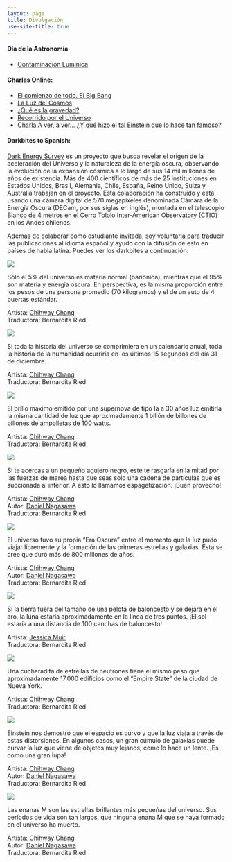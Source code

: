 ```yaml
---
layout: page
title: Divulgación
use-site-title: true
---
```


#### Día de la Astronomía
- [Contaminación Lumínica](https://www.youtube.com/watch?v=AFU7izp7iIw)

#### Charlas Online:

- [El comienzo de todo. El Big Bang](https://www.youtube.com/watch?v=lJV1Tpaq4RU&list=PLqY_wjz2QOQ9qERVsLZejP50xwjohLXIl&index=2)
- [La Luz del Cosmos](https://www.facebook.com/121968331253612/videos/298155087987620)
- [¿Qué es la gravedad?](https://www.youtube.com/watch?v=rSAcJOuvk6c&list=PLqY_wjz2QOQ9qERVsLZejP50xwjohLXIl&index=3)
- [Recorrido por el Universo](https://www.youtube.com/watch?v=G6lXYn8GFkI&list=PL9sgFepmP9eNtSN4MWTd4UR-nwRdVUpZ8)
- [Charla A ver, a ver… ¿Y qué hizo el tal Einstein que lo hace tan famoso?](https://www.youtube.com/watch?v=Osa_kkBFqk8)


#### Darkbites to Spanish:

[Dark Energy Survey](https://www.darkenergysurvey.org/) es un proyecto que busca revelar el origen de la aceleración del Universo y la naturaleza de la energía oscura, observando la evolución de la expansión cósmica a lo largo de sus 14 mil millones de años de existencia. Más de 400 científicos de más de 25 instituciones en Estados Unidos, Brasil, Alemania, Chile, España, Reino Unido, Suiza y Australia trabajan en el proyecto. Esta colaboración ha construido y está usando una cámara digital de 570 megapíxeles denominada Cámara de la Energía Oscura (DECam, por sus siglas en inglés), montada en el telescopio Blanco de 4 metros en el Cerro Tololo Inter-American Observatory (CTIO) en los Andes chilenos.

Además de colaborar como estudiante invitada, soy voluntaria para traducir las publicaciones al idioma español y ayudo con la difusión de esto en países de habla latina. Puedes ver los darkbites a continuación:

![](/img/db1.jpg)

Sólo el 5% del universo es materia normal (bariónica), mientras que el 95% son materia y energía oscura. En perspectiva, es la misma proporción entre los pesos de una persona promedio (70 kilogramos) y el de un auto de 4 puertas estándar.

Artista: [Chihway Chang](https://chihway.github.io/)\
Traductora: Bernardita Ried

![](/img/db2.png)

Si toda la historia del universo se comprimiera en un calendario anual, toda la historia de la humanidad ocurriría en los últimos 15 segundos del día 31 de diciembre.

Artista: [Chihway Chang](https://chihway.github.io/)\
Traductora: Bernardita Ried

![](/img/db3.jpg)

El brillo máximo emitido por una supernova de tipo Ia a 30 años luz emitiría la misma cantidad de luz que aproximadamente 1 billón de billones de billones de ampolletas de 100 watts.

Artista: [Chihway Chang](https://chihway.github.io/)\
Traductora: Bernardita Ried

![](/img/db4.jpg)

Si te acercas a un pequeño agujero negro, este te rasgaría en la mitad por las fuerzas de marea hasta que seas solo una cadena de partículas que es succionada al interior. A esto lo llamamos espagetización. ¡Buen provecho!

Artista: [Chihway Chang](https://chihway.github.io/)\
Autor: [Daniel Nagasawa](http://people.physics.tamu.edu/dqnagasawa/)\
Traductora: Bernardita Ried

![](/img/db5.png)

El universo tuvo su propia “Era Oscura” entre el momento que la luz pudo viajar libremente y la formación de las primeras estrellas y galaxias. Esta se cree que duró más de 800 millones de años.

Artista: [Chihway Chang](https://chihway.github.io/)\
Autor: [Daniel Nagasawa](http://people.physics.tamu.edu/dqnagasawa/)\
Traductora: Bernardita Ried

![](/img/db6.png)

Si la tierra fuera del tamaño de una pelota de baloncesto y se dejara en el aro, la luna estaría aproximadamente en la línea de tres puntos. ¡El sol estaría a una distancia de 100 canchas de baloncesto!

Artista: [Jessica Muir](http://www.jessiemuir.com/)\
Traductora: Bernardita Ried

![](/img/db7.jpg)

Una cucharadita de estrellas de neutrones tiene el mismo peso que aproximadamente 17.000 edificios como el “Empire State” de la ciudad de Nueva York.

Artista: [Chihway Chang](https://chihway.github.io/)\
Traductora: Bernardita Ried

![](/img/db8.jpg)

Einstein nos demostró que el espacio es curvo y que la luz viaja a través de estas distorsiones. En algunos casos, un gran cúmulo de galaxias puede curvar la luz que viene de objetos muy lejanos, como lo hace un lente. ¡Es como una gran lupa!

Artista: [Chihway Chang](https://chihway.github.io/)\
Autor: [Daniel Nagasawa](http://people.physics.tamu.edu/dqnagasawa/)\
Traductora: Bernardita Ried

![](/img/db9.jpg)

Las enanas M son las estrellas brillantes más pequeñas del universo. Sus períodos de vida son tan largos, que ninguna enana M que se haya formado en el universo ha muerto.

Artista: [Chihway Chang](https://chihway.github.io/)\
Autor: [Daniel Nagasawa](http://people.physics.tamu.edu/dqnagasawa/)\
Traductora: Bernardita Ried
